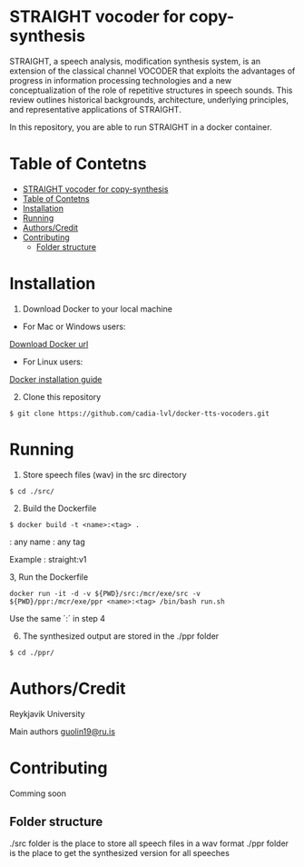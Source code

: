 # STRAIGHT vocoder for copy-synthesis
STRAIGHT, a speech analysis, modification synthesis system, is an extension of the classical channel VOCODER that exploits the advantages of progress in information processing technologies and a new conceptualization of the role of repetitive structures in speech sounds. This review outlines historical backgrounds, architecture, underlying principles, and representative applications of STRAIGHT.

In this repository, you are able to run STRAIGHT in a docker container.

# Table of Contetns
- [STRAIGHT vocoder for copy-synthesis](#straight-vocoder-for-copy-synthesis)
- [Table of Contetns](#table-of-contetns)
- [Installation](#installation)
- [Running](#running)
- [Authors/Credit](#authors-credit)
- [Contributing](#contributing)
  * [Folder structure](#folder-structure)



# Installation

1. Download Docker to your local machine

* For Mac or Windows users:

[Download Docker url](https://www.docker.com/products/docker-desktop)

* For Linux users:

[Docker installation guide](https://runnable.com/docker/install-docker-on-linux)

2. Clone this repository 

```
$ git clone https://github.com/cadia-lvl/docker-tts-vocoders.git
```

# Running

1. Store speech files (wav) in the src directory

```
$ cd ./src/
```

2. Build the Dockerfile

```
$ docker build -t <name>:<tag> .

```
<name> : any name 
<tag> : any tag

Example : straight:v1

3, Run the Dockerfile

```
docker run -it -d -v ${PWD}/src:/mcr/exe/src -v ${PWD}/ppr:/mcr/exe/ppr <name>:<tag> /bin/bash run.sh
```

Use the same ´<name>:<tag>´ in step 4

6. The synthesized output are stored in the ./ppr folder 

```
$ cd ./ppr/
```

# Authors/Credit
Reykjavik University

Main authors guolin19@ru.is

# Contributing
Comming soon

## Folder structure

./src folder is the place to store all speech files in a wav format
./ppr folder is the place to get the synthesized version for all speeches 


